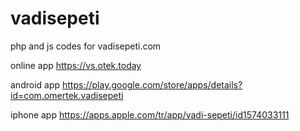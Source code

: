 # vadisepeti
php and js codes for vadisepeti.com

online app 
https://vs.otek.today

android app
https://play.google.com/store/apps/details?id=com.omertek.vadisepeti

iphone app
https://apps.apple.com/tr/app/vadi-sepeti/id1574033111
